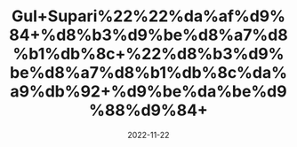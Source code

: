 ---
title: 'Gul+Supari%22%22%da%af%d9%84+%d8%b3%d9%be%d8%a7%d8%b1%db%8c+%22%d8%b3%d9%be%d8%a7%d8%b1%db%8c%da%a9%db%92+%d9%be%da%be%d9%88%d9%84+'
date: '2022-11-22' 
metatag: '' 
inventory: '0' 
draft: false 
# meta description 
shortDescripton: 'Tel+nut+flower%22++'
description: 'Flower+%d9%be%da%be%d9%88%d9%84'
longdescription: ''
tags: ''
brand: ''
subCategory: ''
unit: '50 gm-Pk'
sellCount: '0'
featured: True
# product Price
price: '100.0'
# Product Short Description
shortDescription: 'Tel+nut+flower%22++'
productID: '30525E01-AA47-ED11-996A-005056B3A416'
type: 'products'
category: 'Flower+%d9%be%da%be%d9%88%d9%84' 
thumnailproduct: 'https://eraconnect.blob.core.windows.net/product-images/aminsaddiquidawakhana/bf3c725d-ea74-464d-a22b-bcac0b15b85d.webp' 
images:
  - image: 'https://eraconnect.blob.core.windows.net/product-images/aminsaddiquidawakhana/bf3c725d-ea74-464d-a22b-bcac0b15b85d.webp'  
Variants:
---